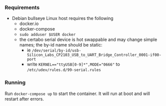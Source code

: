 ### Requirements
- Debian bullseye Linux host requires the following 
  - docker.io
  - docker-compose
  - `sudo adduser $USER docker`
  - the certabo serial device is hot swappable and may change simple names; the by-id name should be static:
    - ie `/dev/serial/by-id/usb-Silicon_Labs_CP2103_USB_to_UART_Bridge_Controller_0001-if00-port`
    - write `KERNEL=="ttyUSB[0-9]*",MODE="0666"` to `/etc/udev/rules.d/99-serial.rules`

### Running
Run `docker-compose up` to start the container. It will run at boot and will restart after errors.

